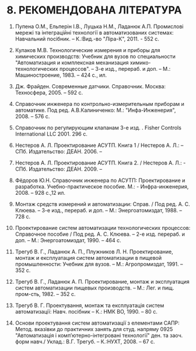 # 8. РЕКОМЕНДОВАНА ЛІТЕРАТУРА

1.   Пупена О.М., Ельперін І.В., Луцька Н.М., Ладанюк А.П. Промислові мережі та інтеграційні технології в автоматизованих системах: Навчальний посібник. – К.:Вид.-во "Ліра-К", 2011. - 552 с.

2.   Кулаков М.В. Технологические измерения и приборы для химических производств: Учебник для вузов по специальности "Автоматизация и комплексная механизация химико-технологических процессов". – 3-е изд., перераб. и доп. – М.: Машиностроение, 1983. – 424 с., ил.

3.   Дж. Фрайден. Современные датчики. Справочник. Москва: Техносфера, 2005. – 592 с.

4.   Справочник инженера по контрольно-измерительным приборам и автоматике. Под ред. А.В.Калиниченко: М.: "Инфа-Инженерия", 2008. – 576 с.

5.   Справочник по регулирующим клапанам 3-е изд. . Fisher Controls International LLC 2001. 296 с.

6.   Нестеров А. Л. Проектирование АСУТП. Книга 1 / Нестеров А. Л.: – СПб. Издательство: ДЕАН. 2006. – 

7.   Нестеров А. Л. Проектирование АСУТП. Книга 2. / Нестеров А. Л.: - СПб. Издательство: ДЕАН. 2009. – 

8.   Фёдоров Ю.Н. Справочник инженера по АСУТП: Проектирование и разработка. Учебно-практическое пособие. М.: - Инфра-инженерия, 2008. – 928 с.,12 ил. 

9.   Монтаж средств измерений и автоматизации: Справ. / Под ред. А. С. Клюева. – 3-е изд., перераб. и доп. – М.: Энергоатомиздат, 1988. – 728 с.

10.  Проектирование систем автоматизации технологических процессов: Справочное пособие / Под ред. А. С. Клюева. – 2-е изд. перераб. и доп. – М.: Энергоатомиздат, 1990. – 464 с.

11.  Трегуб В. Г., Ладанюк А. П., Плужников Л. Н. Проектирование, монтаж и експлуатация систем автоматизации в пищевой промышленности: Учебник для вузов. – М.: Агропромиздат, 1991. – 352 с.

12.  Трегуб В. Г., Ладанюк А. П. Проектирование, монтаж и эксплуатация систем автоматизации пищевых производств. – М.: Лег. и пищ. пром-сть, 1982. – 352 с.

13.  Трегуб В. Г. Проектування, монтаж та експлуатація систем автоматизації: Навч. посібник – К.: НМК ВО, 1990. – 80 с.

14.  Основи проектування систем автоматизації з елементами САПР: Метод. вказівки до практичних занять для студ. напряму 0925 "Автоматизація і комп’ютерно-інтегровані технології" ден. та заоч. форм навч./ Уклад.: В.Г. Трегуб. – К.:НУХТ, 2008. – 67 с. 